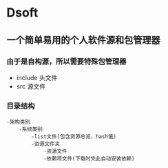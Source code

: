 # Dsoft
## 一个简单易用的个人软件源和包管理器

### 由于是自构源，所以需要特殊包管理器
- include 头文件
- src 源文件

### 目录结构
```
-架构类别
    -系统类别
        -list文件(包含资源总览，hash值)
        -资源文件夹
            -资源文件
            -依赖项文件(下载时凭此自动安装依赖)
```
